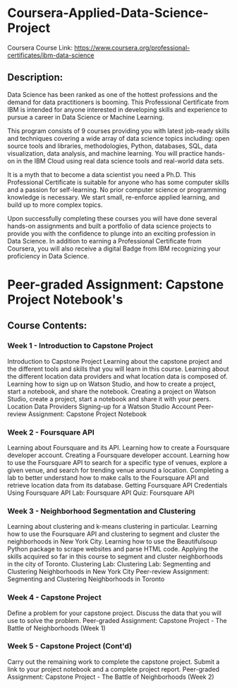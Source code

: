 # Coursera-Applied-Data-Science-Project
Coursera Course Link: https://www.coursera.org/professional-certificates/ibm-data-science

## Description:
Data Science has been ranked as one of the hottest professions and the demand for data practitioners is booming. This Professional Certificate from IBM is intended for anyone interested in developing skills and experience to pursue a career in Data Science or Machine Learning.

This program consists of 9 courses providing you with latest job-ready skills and techniques covering a wide array of data science topics including: open source tools and libraries, methodologies, Python, databases, SQL, data visualization, data analysis, and machine learning. You will practice hands-on in the IBM Cloud using real data science tools and real-world data sets.

It is a myth that to become a data scientist you need a Ph.D. This Professional Certificate is suitable for anyone who has some computer skills and a passion for self-learning. No prior computer science or programming knowledge is necessary. We start small, re-enforce applied learning, and build up to more complex topics.

Upon successfully completing these courses you will have done several hands-on assignments and built a portfolio of data science projects to provide you with the confidence to plunge into an exciting profession in Data Science. In addition to earning a Professional Certificate from Coursera, you will also receive a digital Badge from IBM recognizing your proficiency in Data Science.

# Peer-graded Assignment: Capstone Project Notebook's
## Course Contents:

### Week 1 - Introduction to Capstone Project
Introduction to Capstone Project
Learning about the capstone project and the different tools and skills that you will learn in this course.
Learning about the different location data providers and what location data is composed of.
Learning how to sign up on Watson Studio, and how to create a project, start a notebook, and share the notebook.
Creating a project on Watson Studio, create a project, start a notebook and share it with your peers.
Location Data Providers
Signing-up for a Watson Studio Account
Peer-review Assignment: Capstone Project Notebook

### Week 2 - Foursquare API
Learning about Foursquare and its API.
Learning how to create a Foursquare developer account.
Creating a Foursquare developer account.
Learning how to use the Foursquare API to search for a specific type of venues, explore a given venue, and search for trending venue around a location.
Completing a lab to better understand how to make calls to the Foursquare API and retrieve location data from its database.
Getting Foursquare API Credentials
Using Foursquare API
Lab: Foursquare API
Quiz: Foursquare API

### Week 3 - Neighborhood Segmentation and Clustering
Learning about clustering and k-means clustering in particular.
Learning how to use the Foursquare API and clustering to segment and cluster the neighborhoods in New York City.
Learning how to use the Beautifulsoup Python package to scrape websites and parse HTML code.
Applying the skills acquired so far in this course to segment and cluster neighborhoods in the city of Toronto.
Clustering
Lab: Clustering
Lab: Segmenting and Clustering Neighborhoods in New York City
Peer-review Assignment: Segmenting and Clustering Neighborhoods in Toronto

### Week 4 - Capstone Project
Define a problem for your capstone project.
Discuss the data that you will use to solve the problem.
Peer-graded Assignment: Capstone Project - The Battle of Neighborhoods (Week 1)

### Week 5 - Capstone Project (Cont'd)
Carry out the remaining work to complete the capstone project.
Submit a link to your project notebook and a complete project report.
Peer-graded Assignment: Capstone Project - The Battle of Neighborhoods (Week 2)
